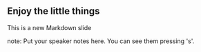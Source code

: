 ##  Enjoy the little things

This is a new Markdown slide

note:
    Put your speaker notes here.
    You can see them pressing 's'.
